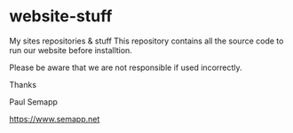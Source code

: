 # website-stuff
My sites repositories &amp; stuff
This  repository contains all the source code to run our website before installtion.

Please be aware that we are not responsible if used incorrectly.

Thanks 

Paul Semapp

https://www.semapp.net
